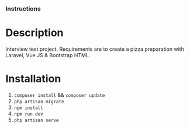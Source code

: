 ### Instructions

# Description
Interview test project. 
Requirements are to create a pizza preparation with Laravel, Vue JS & Bootstrap HTML.

# Installation

1. `composer install` && `composer update`
1. `php artisan migrate`   
1. `npm install`
1. `npm run dev`
1. `php artisan serve`
